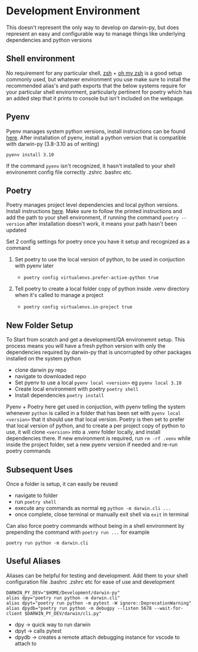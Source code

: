 # Development Environment
This doesn't represent the only way to develop on darwin-py, but does represent an easy and configurable way to manage things like underlying dependencies and python versions
## Shell environment
No requirement for any particular shell, [zsh](https://github.com/ohmyzsh/ohmyzsh/wiki/Installing-ZSH) + [oh my zsh](https://ohmyz.sh/) is a good setup commonly used, but whatever environment you use make sure to install the recommended alias's and path exports that the below systems require for your particular shell environment, particularly pertinent for poetry which has an added step that it prints to console but isn't included on the webpage. 
## Pyenv
Pyenv manages system python versions, install instructions can be found [here](https://github.com/pyenv/pyenv). 
After installation of pyenv, install a python version that is compatible with darwin-py (3.8-3.10 as of writing)

`pyenv install 3.10`

If the command `pyenv` isn't recognized, it hasn't installed to your shell environemnt config file correctly .zshrc .bashrc etc. 
## Poetry
Poetry manages project level dependencies and local python versions. Install instructions [here](https://python-poetry.org/docs/). Make sure to follow the printed instructions and add the path to your shell environment, if running the command `poetry --version` after installation doesn't work, it means your path hasn't been updated

Set 2 config settings for poetry once you have it setup and recognized as a command
1. Set poetry to use the local version of python, to be used in conjuction with pyenv later

    - `poetry config virtualenvs.prefer-active-python true`

2. Tell poetry to create a local folder copy of python inside .venv directory when it's called to manage a project

    - `poetry config virtualenvs.in-project true` 
## New Folder Setup
To Start from scratch and get a development/QA environemnt setup. This process means you will have a fresh python version with only the dependencies required by darwin-py that is uncorrupted by other packages installed on the system python
- clone darwin py repo
- navigate to downloaded repo
- Set pyenv to use a local `pyenv local <version>` eg `pyenv local 3.10`
- Create local environment with poetry `poetry shell`
- Install dependencies `poetry install`

Pyenv + Poetry here get used in conjuction, with pyenv telling the system whenever `python` is called in a folder that has been set with `pyenv local <version>` that it should use that local version. Poetry is then set to prefer that local version of python, and to create a per project copy of python to use, it will clone `<version>` into a .venv folder locally, and install dependencies there. If new environment is required, run `rm -rf .venv` while inside the project folder, set a new pyenv version if needed and re-run poetry commands 

## Subsequent Uses
Once a folder is setup, it can easily be reused
- navigate to folder
- run `poetry shell`
- execute any commands as normal eg `python -m darwin.cli ...`
- once complete, close terminal or manually exit shell via `exit` in terminal

Can also force poetry commands without being in a shell environment by prepending the command with `poetry run ...` for example

`poetry run python -m darwin.cli`

## Useful Aliases
Aliases can be helpful for testing and development. Add them to your shell configuration file .bashrc .zshrc etc for ease of use and development
```
DARWIN_PY_DEV="$HOME/Development/darwin-py"
alias dpy="poetry run python -m darwin.cli"
alias dpyt="poetry run python -m pytest -W ignore::DeprecationWarning"
alias dpydb="poetry run python -m debugpy --listen 5678 --wait-for-client $DARWIN_PY_DEV/darwin/cli.py"
```

- dpy -> quick way to run darwin
- dpyt -> calls pytest
- dpydb -> creates a remote attach debugging instance for vscode to attach to
